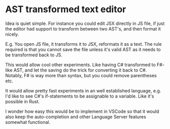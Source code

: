 # AST transformed text editor

Idea is quiet simple. For instance you could edit JSX directly in JS file, if just the editor had support to transform between two AST's, and then format it nicely.

E.g. You open JS file, it transforms it to JSX, reformats it as a text. The rule required is that you cannot save the file unless it's valid AST as it needs to be transformed back to JS.

This would allow cool other experiments. Like having C# transformed to F#-like AST, and let the saving do the trick for converting it back to C#. Notably, F# is way more than syntax, but you could remove parentheses etc.

It would allow pretty fast experiments in an well established language, e.g. I'd like to see C#'s if-statements to be assignable to a variable. Like it's possible in Rust.

I wonder how easy this would be to implement in VSCode so that it would also keep the auto-completion and other Language Server features somewhat functional.

